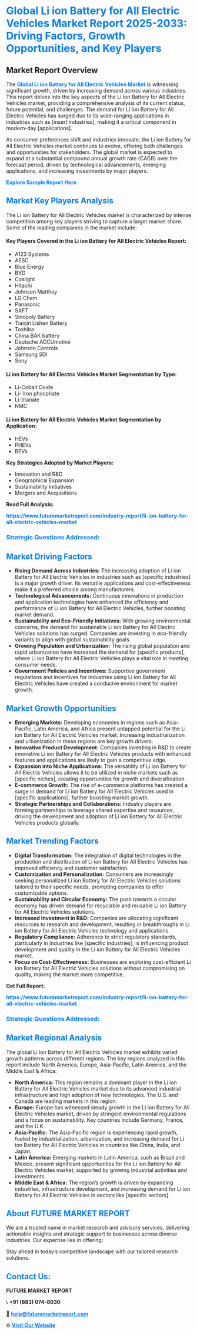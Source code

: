 <h1 style="color: #007BFF;">Global Li ion Battery for All Electric Vehicles Market Report 2025-2033: Driving Factors, Growth Opportunities, and Key Players</h1>

<section id="overview">
<h2>Market Report Overview</h2>
<p>The <a href="https://www.futuremarketreport.com/industry-report/li-ion-battery-for-all-electric-vehicles-market" style="color: #007BFF; text-decoration: none;"><strong>Global Li ion Battery for All Electric Vehicles Market</strong></a> is witnessing significant growth, driven by increasing demand across various industries. This report delves into the key aspects of the Li ion Battery for All Electric Vehicles market, providing a comprehensive analysis of its current status, future potential, and challenges. The demand for Li ion Battery for All Electric Vehicles has surged due to its wide-ranging applications in industries such as [insert industries], making it a critical component in modern-day [applications].</p>
<p>As consumer preferences shift and industries innovate, the Li ion Battery for All Electric Vehicles market continues to evolve, offering both challenges and opportunities for stakeholders. The global market is expected to expand at a substantial compound annual growth rate (CAGR) over the forecast period, driven by technological advancements, emerging applications, and increasing investments by major players.</p>
</section>

<section id="overview">
<p><a href="https://www.futuremarketreport.com/request-sample/reportId=63570" style="color: #007BFF; text-decoration: none;"><strong>Explore Sample Report Here</strong></a></p>
</section>

<section id="key-players">
<h2 style="color: #007BFF;">Market Key Players Analysis</h2>
<p>The Li ion Battery for All Electric Vehicles market is characterized by intense competition among key players striving to capture a larger market share. Some of the leading companies in the market include:</p>
<h4>Key Players Covered in the Li ion Battery for All Electric Vehicles Report:</h4>
<ul><li>A123 Systems</li><li>AESC</li><li>Blue Energy</li><li>BYD</li><li>Coslight</li><li>Hitachi</li><li>Johnson Matthey</li><li>LG Chem</li><li>Panasonic</li><li>SAFT</li><li>Sinopoly Battery</li><li>Tianjin Lishen Battery</li><li>Toshiba</li><li>China BAK battery</li><li>Deutsche ACCUmotive</li><li>Johnson Controls</li><li>Samsung SDI</li><li>Sony</li></ul>
<h4>Li ion Battery for All Electric Vehicles Market Segmentation by Type:</h4>
<ul><li>Li-Cobalt Oxide</li><li>Li- iron phosphate</li><li>Li-titanate</li><li>NMC</li></ul>

<h4>Li ion Battery for All Electric Vehicles Market Segmentation by Application:</h4>
<ul><li>HEVs</li><li>PHEVs</li><li>BEVs</li></ul>
<p><strong>Key Strategies Adopted by Market Players:</strong></p>
<ul>
<li>Innovation and R&D</li>
<li>Geographical Expansion</li>
<li>Sustainability Initiatives</li>
<li>Mergers and Acquisitions</li>
</ul>
</section>

<section>
<p><strong>Read Full Analysis: </strong></p><a href="https://www.futuremarketreport.com/industry-report/li-ion-battery-for-all-electric-vehicles-market" style="color: #007BFF; text-decoration: none;"><strong>https://www.futuremarketreport.com/industry-report/li-ion-battery-for-all-electric-vehicles-market</strong></a>
<h3 style="color: #007BFF;">Strategic Questions Addressed:</h3>
</section>

<section id="driving-factors">
<h2 style="color: #007BFF;">Market Driving Factors</h2>
<ul>
<li><strong>Rising Demand Across Industries:</strong> The increasing adoption of Li ion Battery for All Electric Vehicles in industries such as [specific industries] is a major growth driver. Its versatile applications and cost-effectiveness make it a preferred choice among manufacturers.</li>
<li><strong>Technological Advancements:</strong> Continuous innovations in production and application technologies have enhanced the efficiency and performance of Li ion Battery for All Electric Vehicles, further boosting market demand.</li>
<li><strong>Sustainability and Eco-Friendly Initiatives:</strong> With growing environmental concerns, the demand for sustainable Li ion Battery for All Electric Vehicles solutions has surged. Companies are investing in eco-friendly variants to align with global sustainability goals.</li>
<li><strong>Growing Population and Urbanization:</strong> The rising global population and rapid urbanization have increased the demand for [specific products], where Li ion Battery for All Electric Vehicles plays a vital role in meeting consumer needs.</li>
<li><strong>Government Policies and Incentives:</strong> Supportive government regulations and incentives for industries using Li ion Battery for All Electric Vehicles have created a conducive environment for market growth.</li>
</ul>
</section>

<section id="growth-opportunities">
<h2 style="color: #007BFF;">Market Growth Opportunities</h2>
<ul>
<li><strong>Emerging Markets:</strong> Developing economies in regions such as Asia-Pacific, Latin America, and Africa present untapped potential for the Li ion Battery for All Electric Vehicles market. Increasing industrialization and urbanization in these regions are key growth drivers.</li>
<li><strong>Innovative Product Development:</strong> Companies investing in R&D to create innovative Li ion Battery for All Electric Vehicles products with enhanced features and applications are likely to gain a competitive edge.</li>
<li><strong>Expansion into Niche Applications:</strong> The versatility of Li ion Battery for All Electric Vehicles allows it to be utilized in niche markets such as [specific niches], creating opportunities for growth and diversification.</li>
<li><strong>E-commerce Growth:</strong> The rise of e-commerce platforms has created a surge in demand for Li ion Battery for All Electric Vehicles used in [specific applications], further boosting market growth.</li>
<li><strong>Strategic Partnerships and Collaborations:</strong> Industry players are forming partnerships to leverage shared expertise and resources, driving the development and adoption of Li ion Battery for All Electric Vehicles products globally.</li>
</ul>
</section>

<section id="trending-factors">
<h2 style="color: #007BFF;">Market Trending Factors</h2>
<ul>
<li><strong>Digital Transformation:</strong> The integration of digital technologies in the production and distribution of Li ion Battery for All Electric Vehicles has improved efficiency and customer satisfaction.</li>
<li><strong>Customization and Personalization:</strong> Consumers are increasingly seeking personalized Li ion Battery for All Electric Vehicles solutions tailored to their specific needs, prompting companies to offer customizable options.</li>
<li><strong>Sustainability and Circular Economy:</strong> The push towards a circular economy has driven demand for recyclable and reusable Li ion Battery for All Electric Vehicles solutions.</li>
<li><strong>Increased Investment in R&D:</strong> Companies are allocating significant resources to research and development, resulting in breakthroughs in Li ion Battery for All Electric Vehicles technology and applications.</li>
<li><strong>Regulatory Compliance:</strong> Adherence to strict regulatory standards, particularly in industries like [specific industries], is influencing product development and quality in the Li ion Battery for All Electric Vehicles market.</li>
<li><strong>Focus on Cost-Effectiveness:</strong> Businesses are exploring cost-efficient Li ion Battery for All Electric Vehicles solutions without compromising on quality, making the market more competitive.</li>
</ul>
</section>

<section>
<p><strong>Get Full Report: </strong></p><a href="https://www.futuremarketreport.com/industry-report/li-ion-battery-for-all-electric-vehicles-market" style="color: #007BFF; text-decoration: none;"><strong>https://www.futuremarketreport.com/industry-report/li-ion-battery-for-all-electric-vehicles-market</strong></a>
<h3 style="color: #007BFF;">Strategic Questions Addressed:</h3>
</section>


<section id="regional-analysis">
<h2 style="color: #007BFF;">Market Regional Analysis</h2>
<p>The global Li ion Battery for All Electric Vehicles market exhibits varied growth patterns across different regions. The key regions analyzed in this report include North America, Europe, Asia-Pacific, Latin America, and the Middle East & Africa:</p>
<ul>
<li><strong>North America:</strong> This region remains a dominant player in the Li ion Battery for All Electric Vehicles market due to its advanced industrial infrastructure and high adoption of new technologies. The U.S. and Canada are leading markets in this region.</li>
<li><strong>Europe:</strong> Europe has witnessed steady growth in the Li ion Battery for All Electric Vehicles market, driven by stringent environmental regulations and a focus on sustainability. Key countries include Germany, France, and the U.K.</li>
<li><strong>Asia-Pacific:</strong> The Asia-Pacific region is experiencing rapid growth, fueled by industrialization, urbanization, and increasing demand for Li ion Battery for All Electric Vehicles in countries like China, India, and Japan.</li>
<li><strong>Latin America:</strong> Emerging markets in Latin America, such as Brazil and Mexico, present significant opportunities for the Li ion Battery for All Electric Vehicles market, supported by growing industrial activities and investments.</li>
<li><strong>Middle East & Africa:</strong> The region’s growth is driven by expanding industries, infrastructure development, and increasing demand for Li ion Battery for All Electric Vehicles in sectors like [specific sectors].</li>
</ul>
</section>

<footer>
<h2 style="color: #007BFF;">About FUTURE MARKET REPORT</h2>
<p>We are a trusted name in market research and advisory services, delivering actionable insights and strategic support to businesses across diverse industries. Our expertise lies in offering:</p>

<p>Stay ahead in today’s competitive landscape with our tailored research solutions.</p>

<h2 style="color: #007BFF;">Contact Us:</h2>
<p><strong>FUTURE MARKET REPORT</strong></p>
<p>📞 <strong>+91 (883) 074-8030</strong></p>
<p>📧 <strong><a href="mailto:help@futuremarketreport.com" style="color: #007BFF;">help@futuremarketreport.com</a></strong></p>
<p>🌐 <strong><a href="https://www.futuremarketreport.com/" style="color: #007BFF;">Visit Our Website</a></strong></p>
</footer>